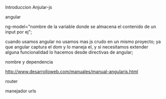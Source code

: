 Introduccion Anjular-js

angular

ng-model="nombre de la variable donde se almacena el contenido de un input por ej";

cuando usamos angular no usamos mas js crudo en un mismo proyecto;
ya que angular captura el dom y lo maneja el, y si necesitamos extender alguna funcionalidad
lo hacemos desde directivas de angular;

nombre y dependencia

http://www.desarrolloweb.com/manuales/manual-angularjs.html

router

manejador urls
